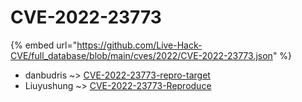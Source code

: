 # CVE-2022-23773
{% embed url="https://github.com/Live-Hack-CVE/full_database/blob/main/cves/2022/CVE-2022-23773.json" %}

* danbudris ~> [CVE-2022-23773-repro-target](https://www.alice-snow.ru/2022/database/cve-2022-23773/cve-2022-23773-repro-target-danbudris)
* Liuyushung ~> [CVE-2022-23773-Reproduce](https://www.alice-snow.ru/2022/database/cve-2022-23773/cve-2022-23773-reproduce-liuyushung)